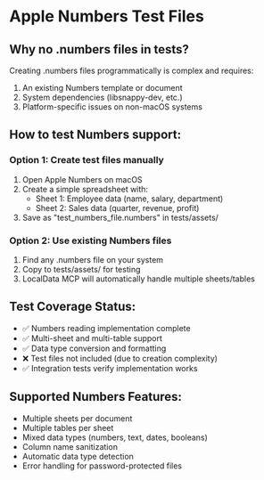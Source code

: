 # Apple Numbers Test Files

## Why no .numbers files in tests?

Creating .numbers files programmatically is complex and requires:
1. An existing Numbers template or document
2. System dependencies (libsnappy-dev, etc.)
3. Platform-specific issues on non-macOS systems

## How to test Numbers support:

### Option 1: Create test files manually
1. Open Apple Numbers on macOS
2. Create a simple spreadsheet with:
   - Sheet 1: Employee data (name, salary, department)
   - Sheet 2: Sales data (quarter, revenue, profit)
3. Save as "test_numbers_file.numbers" in tests/assets/

### Option 2: Use existing Numbers files
1. Find any .numbers file on your system
2. Copy to tests/assets/ for testing
3. LocalData MCP will automatically handle multiple sheets/tables

## Test Coverage Status:
- ✅ Numbers reading implementation complete
- ✅ Multi-sheet and multi-table support
- ✅ Data type conversion and formatting
- ❌ Test files not included (due to creation complexity)
- ✅ Integration tests verify implementation works

## Supported Numbers Features:
- Multiple sheets per document
- Multiple tables per sheet
- Mixed data types (numbers, text, dates, booleans)
- Column name sanitization
- Automatic data type detection
- Error handling for password-protected files
